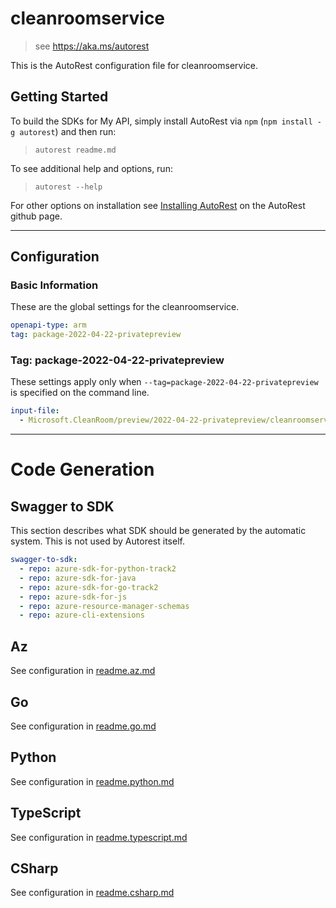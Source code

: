# cleanroomservice

> see https://aka.ms/autorest

This is the AutoRest configuration file for cleanroomservice.

## Getting Started

To build the SDKs for My API, simply install AutoRest via `npm` (`npm install -g autorest`) and then run:

> `autorest readme.md`

To see additional help and options, run:

> `autorest --help`

For other options on installation see [Installing AutoRest](https://aka.ms/autorest/install) on the AutoRest github page.

---

## Configuration

### Basic Information

These are the global settings for the cleanroomservice.

```yaml
openapi-type: arm
tag: package-2022-04-22-privatepreview
```

### Tag: package-2022-04-22-privatepreview

These settings apply only when `--tag=package-2022-04-22-privatepreview` is specified on the command line.

```yaml $(tag) == 'package-2022-04-22-privatepreview'
input-file:
  - Microsoft.CleanRoom/preview/2022-04-22-privatepreview/cleanroomservice.json
```

---

# Code Generation

## Swagger to SDK

This section describes what SDK should be generated by the automatic system.
This is not used by Autorest itself.

```yaml $(swagger-to-sdk)
swagger-to-sdk:
  - repo: azure-sdk-for-python-track2
  - repo: azure-sdk-for-java
  - repo: azure-sdk-for-go-track2
  - repo: azure-sdk-for-js
  - repo: azure-resource-manager-schemas
  - repo: azure-cli-extensions
```
## Az

See configuration in [readme.az.md](./readme.az.md)

## Go

See configuration in [readme.go.md](./readme.go.md)

## Python

See configuration in [readme.python.md](./readme.python.md)

## TypeScript

See configuration in [readme.typescript.md](./readme.typescript.md)

## CSharp

See configuration in [readme.csharp.md](./readme.csharp.md)
